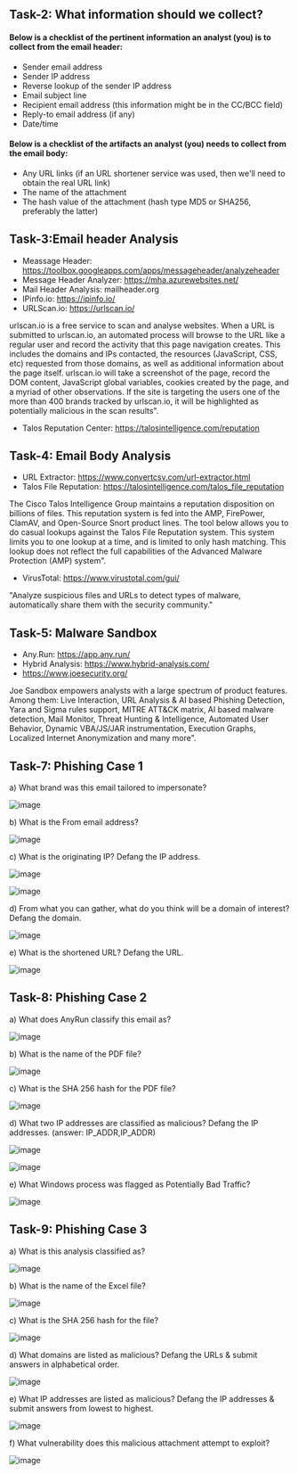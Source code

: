 ## Task-2:  What information should we collect?

#### Below is a checklist of the pertinent information an analyst (you) is to collect from the email header:

- Sender email address
- Sender IP address
- Reverse lookup of the sender IP address
- Email subject line
- Recipient email address (this information might be in the CC/BCC field)
- Reply-to email address (if any)
- Date/time

#### Below is a checklist of the artifacts an analyst (you) needs to collect from the email body:

- Any URL links (if an URL shortener service was used, then we'll need to obtain the real URL link)
- The name of the attachment
- The hash value of the attachment (hash type MD5 or SHA256, preferably the latter)

## Task-3:Email header Analysis
- Meassage Header: https://toolbox.googleapps.com/apps/messageheader/analyzeheader
- Message Header Analyzer: https://mha.azurewebsites.net/
- Mail Header Analysis:  mailheader.org
- IPinfo.io: https://ipinfo.io/
- URLScan.io: https://urlscan.io/

urlscan.io is a free service to scan and analyse websites. When a URL is submitted to urlscan.io, an automated process will browse to the URL like a regular user and record the activity that this page navigation creates. This includes the domains and IPs contacted, the resources (JavaScript, CSS, etc) requested from those domains, as well as additional information about the page itself. urlscan.io will take a screenshot of the page, record the DOM content, JavaScript global variables, cookies created by the page, and a myriad of other observations. If the site is targeting the users one of the more than 400 brands tracked by urlscan.io, it will be highlighted as potentially malicious in the scan results".

- Talos Reputation Center: https://talosintelligence.com/reputation

## Task-4: Email Body Analysis

- URL Extractor: https://www.convertcsv.com/url-extractor.html
- Talos File Reputation: https://talosintelligence.com/talos_file_reputation

The Cisco Talos Intelligence Group maintains a reputation disposition on billions of files. This reputation system is fed into the AMP, FirePower, ClamAV, and Open-Source Snort product lines. The tool below allows you to do casual lookups against the Talos File Reputation system. This system limits you to one lookup at a time, and is limited to only hash matching. This lookup does not reflect the full capabilities of the Advanced Malware Protection (AMP) system".

- VirusTotal: https://www.virustotal.com/gui/

"Analyze suspicious files and URLs to detect types of malware, automatically share them with the security community."

## Task-5: Malware Sandbox
- Any.Run: https://app.any.run/
- Hybrid Analysis: https://www.hybrid-analysis.com/
- https://www.joesecurity.org/

Joe Sandbox empowers analysts with a large spectrum of product features. Among them: Live Interaction, URL Analysis & AI based Phishing Detection, Yara and Sigma rules support, MITRE ATT&CK matrix, AI based malware detection, Mail Monitor, Threat Hunting & Intelligence, Automated User Behavior, Dynamic VBA/JS/JAR 
instrumentation, Execution Graphs, Localized Internet Anonymization and many more".

## Task-7: Phishing Case 1

a) What brand was this email tailored to impersonate?

![image](https://github.com/Akhilkj123/Cyber-Security/assets/65653010/2448f456-13c7-49c8-b31a-1a68b16bdb81)

b) What is the From email address?

![image](https://github.com/Akhilkj123/Cyber-Security/assets/65653010/6b31ee0d-1169-4f2d-aeb1-146ad7e0b4de)

c) What is the originating IP? Defang the IP address.  

![image](https://github.com/Akhilkj123/Cyber-Security/assets/65653010/9a4a62f2-79b4-4cc3-bf65-528efb790307)

![image](https://github.com/Akhilkj123/Cyber-Security/assets/65653010/03de04ce-2c6e-4072-9ffa-5b347db96fed)

d) From what you can gather, what do you think will be a domain of interest? Defang the domain.

![image](https://github.com/Akhilkj123/Cyber-Security/assets/65653010/2217c8a0-7930-46c8-aca1-a27bed6e70bc)

e) What is the shortened URL? Defang the URL.

![image](https://github.com/Akhilkj123/Cyber-Security/assets/65653010/f9baa48c-92ba-42d0-9074-3e57d1912a4d)

## Task-8: Phishing Case 2

a) What does AnyRun classify this email as?

![image](https://github.com/Akhilkj123/Cyber-Security/assets/65653010/b586c49c-4719-45a2-874f-d63c65e86845)

b) What is the name of the PDF file?

![image](https://github.com/Akhilkj123/Cyber-Security/assets/65653010/dfb6badc-8e67-44cc-8e40-05aa52396934)

c) What is the SHA 256 hash for the PDF file?

![image](https://github.com/Akhilkj123/Cyber-Security/assets/65653010/d011fec7-7011-4dbb-961e-ab674b5c20fd)

d) What two IP addresses are classified as malicious? Defang the IP addresses. (answer: IP_ADDR,IP_ADDR)

![image](https://github.com/Akhilkj123/Cyber-Security/assets/65653010/ff4fa4f7-f856-466a-9b0a-b8d132fe15b6)

![image](https://github.com/Akhilkj123/Cyber-Security/assets/65653010/ff21c849-f5ba-4f8c-a990-048089858036)

e) What Windows process was flagged as Potentially Bad Traffic?

![image](https://github.com/Akhilkj123/Cyber-Security/assets/65653010/1f002ee0-0245-49f3-9a95-01b7c2d3bdbc)


## Task-9: Phishing Case 3

a) What is this analysis classified as?

![image](https://github.com/Akhilkj123/Cyber-Security/assets/65653010/5f03d1a7-72b6-4a36-a659-dc487b506178)

b) What is the name of the Excel file?

![image](https://github.com/Akhilkj123/Cyber-Security/assets/65653010/43123b60-5b0a-4e80-ae48-013fa5e349c3)

c) What is the SHA 256 hash for the file?

![image](https://github.com/Akhilkj123/Cyber-Security/assets/65653010/f80749c0-1a14-4dcf-8c50-30c4e2265108)

d) What domains are listed as malicious? Defang the URLs & submit answers in alphabetical order.

![image](https://github.com/Akhilkj123/Cyber-Security/assets/65653010/fa416831-e50b-4e01-86ce-e2bc785ac5b4)

e) What IP addresses are listed as malicious? Defang the IP addresses & submit answers from lowest to highest.

![image](https://github.com/Akhilkj123/Cyber-Security/assets/65653010/51ce79a5-866c-4461-908f-267589bd0f31)

f) What vulnerability does this malicious attachment attempt to exploit?

![image](https://github.com/Akhilkj123/Cyber-Security/assets/65653010/8c1ff619-17fd-4c8b-bf52-e70e865066ea)


